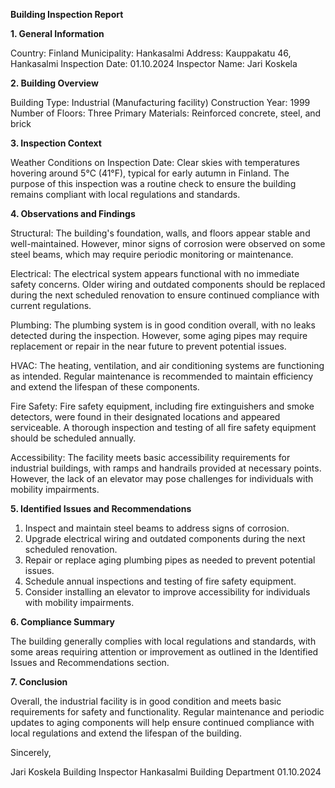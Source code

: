  **Building Inspection Report**

**1. General Information**

Country: Finland
Municipality: Hankasalmi
Address: Kauppakatu 46, Hankasalmi
Inspection Date: 01.10.2024
Inspector Name: Jari Koskela

**2. Building Overview**

Building Type: Industrial (Manufacturing facility)
Construction Year: 1999
Number of Floors: Three
Primary Materials: Reinforced concrete, steel, and brick

**3. Inspection Context**

Weather Conditions on Inspection Date: Clear skies with temperatures hovering around 5°C (41°F), typical for early autumn in Finland. The purpose of this inspection was a routine check to ensure the building remains compliant with local regulations and standards.

**4. Observations and Findings**

Structural: The building's foundation, walls, and floors appear stable and well-maintained. However, minor signs of corrosion were observed on some steel beams, which may require periodic monitoring or maintenance.

Electrical: The electrical system appears functional with no immediate safety concerns. Older wiring and outdated components should be replaced during the next scheduled renovation to ensure continued compliance with current regulations.

Plumbing: The plumbing system is in good condition overall, with no leaks detected during the inspection. However, some aging pipes may require replacement or repair in the near future to prevent potential issues.

HVAC: The heating, ventilation, and air conditioning systems are functioning as intended. Regular maintenance is recommended to maintain efficiency and extend the lifespan of these components.

Fire Safety: Fire safety equipment, including fire extinguishers and smoke detectors, were found in their designated locations and appeared serviceable. A thorough inspection and testing of all fire safety equipment should be scheduled annually.

Accessibility: The facility meets basic accessibility requirements for industrial buildings, with ramps and handrails provided at necessary points. However, the lack of an elevator may pose challenges for individuals with mobility impairments.

**5. Identified Issues and Recommendations**

1. Inspect and maintain steel beams to address signs of corrosion.
2. Upgrade electrical wiring and outdated components during the next scheduled renovation.
3. Repair or replace aging plumbing pipes as needed to prevent potential issues.
4. Schedule annual inspections and testing of fire safety equipment.
5. Consider installing an elevator to improve accessibility for individuals with mobility impairments.

**6. Compliance Summary**

The building generally complies with local regulations and standards, with some areas requiring attention or improvement as outlined in the Identified Issues and Recommendations section.

**7. Conclusion**

Overall, the industrial facility is in good condition and meets basic requirements for safety and functionality. Regular maintenance and periodic updates to aging components will help ensure continued compliance with local regulations and extend the lifespan of the building.

Sincerely,

Jari Koskela
Building Inspector
Hankasalmi Building Department
01.10.2024